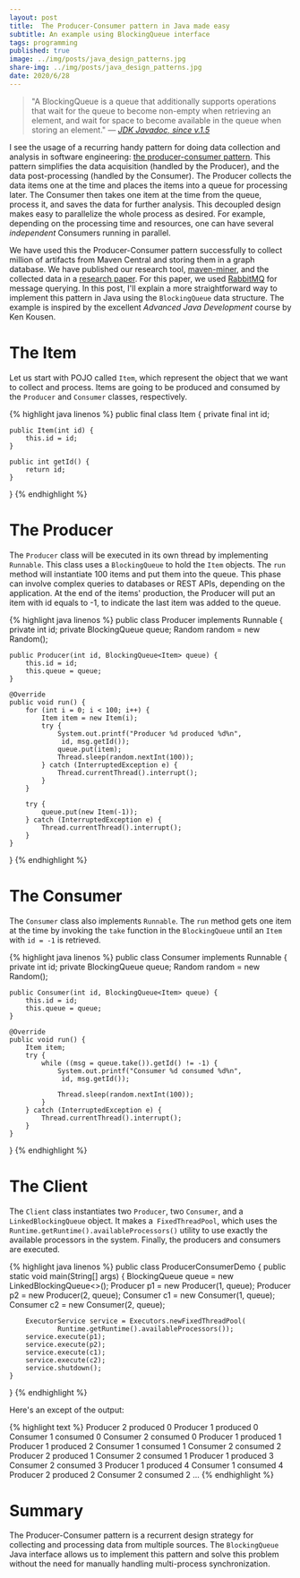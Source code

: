 ```yaml
---
layout: post
title:  The Producer-Consumer pattern in Java made easy
subtitle: An example using BlockingQueue interface
tags: programming
published: true
image: ../img/posts/java_design_patterns.jpg
share-img: ../img/posts/java_design_patterns.jpg
date: 2020/6/28
---
```


> "A BlockingQueue is a queue that additionally supports operations that wait for the queue to become non-empty when retrieving an element, and wait for space to become available in the queue when storing an element." *― [JDK Javadoc, since v.1.5](https://docs.oracle.com/javase/8/docs/api/?java/util/concurrent/BlockingQueue.html)*

I see the usage of a recurring handy pattern for doing data collection and analysis in software engineering: [the producer-consumer pattern](https://en.wikipedia.org/wiki/Producer%E2%80%93consumer_problem). This pattern simplifies the data acquisition (handled by the Producer), and the data post-processing (handled by the Consumer). The Producer collects the data items one at the time and places the items into a queue for processing later. The Consumer then takes one item at the time from the queue, process it, and saves the data for further analysis. This decoupled design makes easy to parallelize the whole process as desired. For example, depending on the processing time and resources, one can have several *independent* Consumers running in parallel.

We have used this the Producer-Consumer pattern successfully to collect million of artifacts from Maven Central and storing them in a graph database. We have published our research tool, [maven-miner](https://github.com/diverse-project/maven-miner), and the collected data in a [research paper](https://ieeexplore.ieee.org/document/8816814). For this paper, we used [RabbitMQ](https://www.rabbitmq.com/) for message querying. In this post, I'll explain a more straightforward way to implement this pattern in Java using the `BlockingQueue` data structure. The example is inspired by the excellent *Advanced Java Development* course by Ken Kousen. 
 
# The Item 

Let us start with POJO called `Item`, which represent the object that we want to collect and process. Items are going to be produced and consumed by the `Producer` and `Consumer` classes, respectively.

{% highlight java linenos %}
public final class Item {
    private final int id;

    public Item(int id) {
        this.id = id;
    }

    public int getId() {
        return id;
    }
}
{% endhighlight %}

# The Producer

The `Producer` class will be executed in its own thread by implementing `Runnable`. This class uses a `BlockingQueue` to hold the `Item` objects. The `run` method will instantiate 100 items and put them into the queue. This phase can involve complex queries to databases or REST APIs, depending on the application. At the end of the items' production, the Producer will put an item with id equals to -1, to indicate the last item was added to the queue.

{% highlight java linenos %}
public class Producer implements Runnable {
    private int id;
    private BlockingQueue<Item> queue;
    Random random = new Random();

    public Producer(int id, BlockingQueue<Item> queue) {
        this.id = id;
        this.queue = queue;
    }

    @Override
    public void run() {
        for (int i = 0; i < 100; i++) {
            Item item = new Item(i);
            try {
                System.out.printf("Producer %d produced %d%n",
                 id, msg.getId());
                queue.put(item);
                Thread.sleep(random.nextInt(100));
            } catch (InterruptedException e) {
                Thread.currentThread().interrupt();
            }
        }

        try {
            queue.put(new Item(-1));
        } catch (InterruptedException e) {
            Thread.currentThread().interrupt();
        }
    }
}
{% endhighlight %}

# The Consumer

The `Consumer` class also implements `Runnable`. The `run` method gets one item at the time by invoking the `take` function in the `BlockingQueue` until an `Item` with `id = -1` is retrieved.

{% highlight java linenos %}
public class Consumer implements Runnable {
    private int id;
    private BlockingQueue<Item> queue;
    Random random = new Random();

    public Consumer(int id, BlockingQueue<Item> queue) {
        this.id = id;
        this.queue = queue;
    }

    @Override
    public void run() {
        Item item;
        try {
            while ((msg = queue.take()).getId() != -1) {
                System.out.printf("Consumer %d consumed %d%n",
                 id, msg.getId());

                Thread.sleep(random.nextInt(100));
            }
        } catch (InterruptedException e) {
            Thread.currentThread().interrupt();
        }
    }
}
{% endhighlight %}

# The Client

The `Client` class instantiates two `Producer`, two `Consumer`, and a `LinkedBlockingQueue` object. It makes a` FixedThreadPool`, which uses the `Runtime.getRuntime().availableProcessors()` utility to use exactly the available processors in the system. Finally, the producers and consumers are executed. 


{% highlight java linenos %}
public class ProducerConsumerDemo {
    public static void main(String[] args) {
        BlockingQueue<Item> queue = new LinkedBlockingQueue<>();
        Producer p1 = new Producer(1, queue);
        Producer p2 = new Producer(2, queue);
        Consumer c1 = new Consumer(1, queue);
        Consumer c2 = new Consumer(2, queue);

        ExecutorService service = Executors.newFixedThreadPool(
                Runtime.getRuntime().availableProcessors());
        service.execute(p1);
        service.execute(p2);
        service.execute(c1);
        service.execute(c2);
        service.shutdown();
    }
}
{% endhighlight %}

Here's an except of the output: 

{% highlight text %}
Producer 2 produced 0
Producer 1 produced 0
Consumer 1 consumed 0
Consumer 2 consumed 0
Producer 1 produced 1
Producer 1 produced 2
Consumer 1 consumed 1
Consumer 2 consumed 2
Producer 2 produced 1
Consumer 2 consumed 1
Producer 1 produced 3
Consumer 2 consumed 3
Producer 1 produced 4
Consumer 1 consumed 4
Producer 2 produced 2
Consumer 2 consumed 2
...
{% endhighlight %}

# Summary

The Producer-Consumer pattern is a recurrent design strategy for collecting and processing data from multiple sources. The `BlockingQueue` Java interface allows us to implement this pattern and solve this problem without the need for manually handling multi-process synchronization.